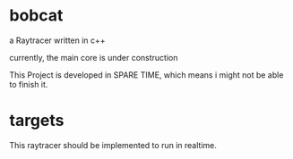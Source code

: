 bobcat
======

a Raytracer written in c++

currently, the main core is under construction

This Project is developed in SPARE TIME, which means i might not be able to finish it.

targets
=======

This raytracer should be implemented to run in realtime.
